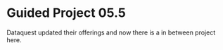 # Guided Project 05.5

Dataquest updated their offerings and now there is a in between project here.
